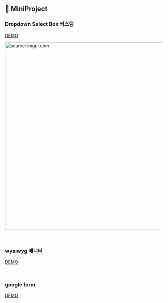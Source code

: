 ## 📌 MiniProject

### Dropdown Select Box 커스텀

<a href="https://sooyyoung.github.io/MiniProject/Dropdown-selectbox/">DEMO</a>

<a href="https://imgur.com/kJELcQw"><img src="https://i.imgur.com/kJELcQw.gif" title="source: imgur.com" width="600"/></a>

<br>

### wysiwyg 에디터

<a href="https://sooyyoung.github.io/MiniProject/WYSIWYG/">DEMO</a>

<br>

### google form

<a href="https://sooyyoung.github.io/MiniProject/googleform/">DEMO</a>
